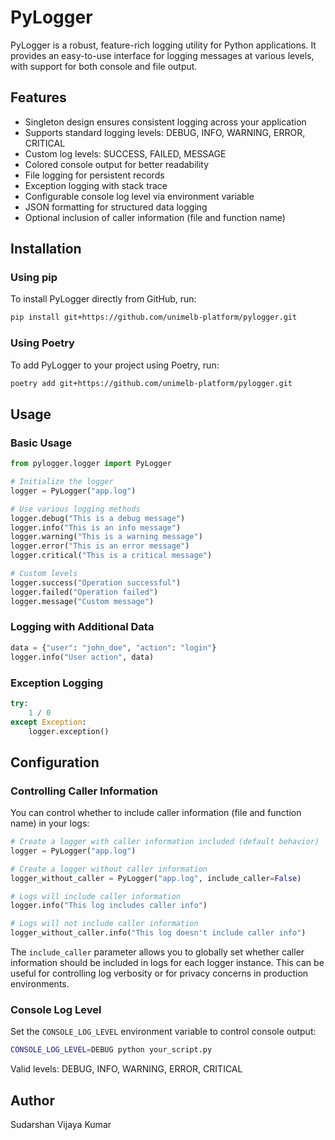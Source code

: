 # PyLogger

PyLogger is a robust, feature-rich logging utility for Python applications. It provides an easy-to-use interface for logging messages at various levels, with support for both console and file output.

## Features

-   Singleton design ensures consistent logging across your application
-   Supports standard logging levels: DEBUG, INFO, WARNING, ERROR, CRITICAL
-   Custom log levels: SUCCESS, FAILED, MESSAGE
-   Colored console output for better readability
-   File logging for persistent records
-   Exception logging with stack trace
-   Configurable console log level via environment variable
-   JSON formatting for structured data logging
-   Optional inclusion of caller information (file and function name)

## Installation

### Using pip

To install PyLogger directly from GitHub, run:

```bash
pip install git+https://github.com/unimelb-platform/pylogger.git
```

### Using Poetry

To add PyLogger to your project using Poetry, run:

```bash
poetry add git+https://github.com/unimelb-platform/pylogger.git
```

## Usage

### Basic Usage

```python
from pylogger.logger import PyLogger

# Initialize the logger
logger = PyLogger("app.log")

# Use various logging methods
logger.debug("This is a debug message")
logger.info("This is an info message")
logger.warning("This is a warning message")
logger.error("This is an error message")
logger.critical("This is a critical message")

# Custom levels
logger.success("Operation successful")
logger.failed("Operation failed")
logger.message("Custom message")
```

### Logging with Additional Data

```python
data = {"user": "john_doe", "action": "login"}
logger.info("User action", data)
```

### Exception Logging

```python
try:
    1 / 0
except Exception:
    logger.exception()
```

## Configuration

### Controlling Caller Information

You can control whether to include caller information (file and function name) in your logs:

```python
# Create a logger with caller information included (default behavior)
logger = PyLogger("app.log")

# Create a logger without caller information
logger_without_caller = PyLogger("app.log", include_caller=False)

# Logs will include caller information
logger.info("This log includes caller info")

# Logs will not include caller information
logger_without_caller.info("This log doesn't include caller info")
```

The `include_caller` parameter allows you to globally set whether caller information should be included in logs for each logger instance. This can be useful for controlling log verbosity or for privacy concerns in production environments.

### Console Log Level

Set the `CONSOLE_LOG_LEVEL` environment variable to control console output:

```bash
CONSOLE_LOG_LEVEL=DEBUG python your_script.py
```

Valid levels: DEBUG, INFO, WARNING, ERROR, CRITICAL

## Author

Sudarshan Vijaya Kumar
